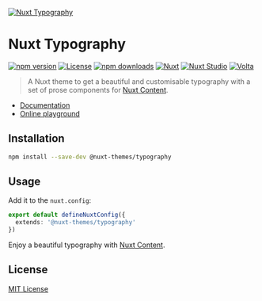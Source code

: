 [![Nuxt Typography](https://typography.nuxt.space/preview.jpg)](https://typography.nuxt.space)

# Nuxt Typography

[![npm version][npm-version-src]][npm-version-href]
[![License][license-src]][license-href]
[![npm downloads][npm-downloads-src]][npm-downloads-href]
[![Nuxt][nuxt-src]][nuxt-href]
[![Nuxt Studio][nuxt-studio-src]][nuxt-studio-href]
[![Volta][volta-src]][volta-href]

> A Nuxt theme to get a beautiful and customisable typography with a set of prose components for [Nuxt Content](https://content.nuxtjs.org).

- [Documentation](https://typography.nuxt.space)
- [Online playground](https://stackblitz.com/edit/nuxt-theme-typography?file=content/index.md)

## Installation

```bash
npm install --save-dev @nuxt-themes/typography
```

## Usage

Add it to the `nuxt.config`:

```ts
export default defineNuxtConfig({
  extends: '@nuxt-themes/typography'
})
```

Enjoy a beautiful typography with [Nuxt Content](https://content.nuxtjs.org).

## License

[MIT License](./LICENSE)


<!-- Badges -->
[npm-version-src]: https://img.shields.io/npm/v/@nuxt-themes/typography/latest.svg?style=flat&colorA=18181B&colorB=28CF8D
[npm-version-href]: https://npmjs.com/package/@nuxt-themes/typography

[npm-downloads-src]: https://img.shields.io/npm/dt/@nuxt-themes/typography.svg?style=flat&colorA=18181B&colorB=28CF8D
[npm-downloads-href]: https://npmjs.com/package/@nuxt-themes/typography

[license-src]: https://img.shields.io/github/license/nuxt-themes/typography.svg?style=flat&colorA=18181B&colorB=28CF8D
[license-href]: https://github.com/nuxt-themes/typography/blob/main/LICENSE

[nuxt-studio-src]: https://img.shields.io/badge/Nuxt%20Studio-18181B?&logo=nuxt.js&logoColor=3BB5EC
[nuxt-studio-href]: https://nuxt.studio/templates/docus

[nuxt-src]: https://img.shields.io/badge/Nuxt-18181B?&logo=nuxt.js
[nuxt-href]: https://nuxt.com

[volta-src]: https://user-images.githubusercontent.com/904724/209143798-32345f6c-3cf8-4e06-9659-f4ace4a6acde.svg
[volta-href]: https://volta.net/nuxt-themes/typography?utm_source=readme_nuxt_typography
